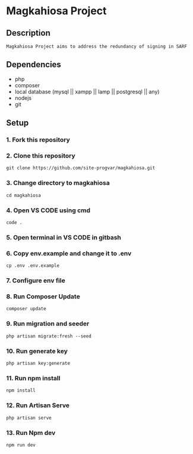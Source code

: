 # Magkahiosa Project

## Description

    Magkahiosa Project aims to address the redundancy of signing in SARF

## Dependencies

- php
- composer
- local database (mysql || xampp || lamp || postgresql || any)
- nodejs
- git
  
## Setup

### 1. Fork this repository

### 2. Clone this repository

    git clone https://github.com/site-progvar/magkahiosa.git

### 3. Change directory to magkahiosa

    cd magkahiosa

### 4. Open VS CODE using cmd

    code .

### 5. Open terminal in VS CODE in gitbash

### 6. Copy env.example and change it to .env

    cp .env .env.example

### 7. Configure env file

### 8. Run Composer Update

    composer update

### 9. Run migration and seeder

    php artisan migrate:fresh --seed

### 10. Run generate key

    php artisan key:generate

### 11. Run npm install

    npm install

### 12. Run Artisan Serve

    php artisan serve

### 13. Run Npm dev

    npm run dev
